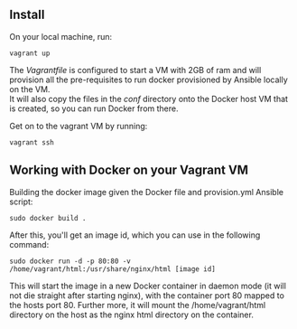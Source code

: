 ## Install
On your local machine, run:

	vagrant up

The _Vagrantfile_ is configured to start a VM with 2GB of ram and will provision all the pre-requisites to run docker provisioned by Ansible locally on the VM.  
It will also copy the files in the _conf_ directory onto the Docker host VM that is created, so you can run Docker from there.

Get on to the vagrant VM by running:

	vagrant ssh

## Working with Docker on your Vagrant VM
Building the docker image given the Docker file and provision.yml Ansible script:

	sudo docker build .

After this, you'll get an image id, which you can use in the following command:

	sudo docker run -d -p 80:80 -v /home/vagrant/html:/usr/share/nginx/html [image id]

This will start the image in a new Docker container in daemon mode (it will not die straight after starting nginx), with the container port 80 mapped to the hosts port 80.
Further more, it will mount the /home/vagrant/html directory on the host as the nginx html directory on the container.
